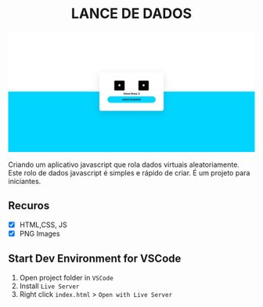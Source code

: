 
<h1 align="center">LANCE DE DADOS</h1>

![Design preview  LANCE DE DADOS ](/Lance-de-dados/assets/slide.png)

Criando um aplicativo javascript que rola dados virtuais aleatoriamente. Este rolo de dados javascript é simples e rápido de criar. É um projeto para iniciantes.

## Recuros

- [x] HTML,CSS, JS
- [x] PNG Images

## Start Dev Environment for VSCode

1. Open project folder in `VSCode`
2. Install `Live Server`
3. Right click `index.html` > `Open with Live Server`